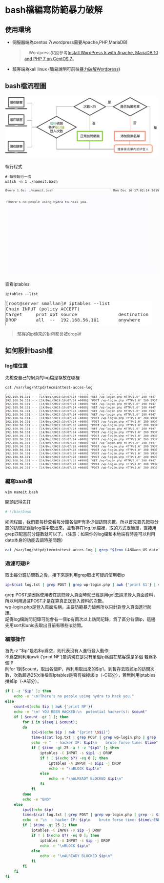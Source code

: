 # bash檔編寫防範暴力破解

## 使用環境
* 伺服器端為centos 7(wordpress需要Apache,PHP,MariaDB)
    >　Wordpress架設參考[Install WordPress 5 with Apache, MariaDB 10 and PHP 7 on CentOS 7](https://www.tecmint.com/install-wordpress-with-apache-on-centos-rhel-fedora/)。
* 駭客端為kali linux
(簡易說明可前往[暴力破解Wordpress](https://github.com/NQUwebsecurityproject/website-security/tree/master/Hydra%E6%9A%B4%E5%8A%9B%E7%A0%B4%E8%A7%A3/%E6%9A%B4%E5%8A%9B%E7%A0%B4%E8%A7%A3Wordpress))
## bash檔流程圖
![](image/a.png)

執行程式
```
# 每秒執行一次
watch -n 1 ./nameit.bash
```
![](image/test.gif)

查看iptables
```
iptables --list
```
![](image/c.PNG)
> 駭客的ip傳來的封包都會被drop掉

## 如何設計bash檔
### log檔位置
先檢查自己的網頁的log檔是存放在哪裡
```
cat /var/log/httpd/tecminttest-acces-log
```
![](image/b.PNG)

### 編寫bash檔
```
vim nameit.bash
```
開頭記得先打
```bash
# !/bin/bash
```

如流程圖，我們要每秒查看每分鐘各個IP有多少個訪問次數，所以首先要先把每分鐘的訪問記錄從log檔中取出來，並暫存在log.txt檔裡，取的方式很簡單，直接用grep匹配當前分鐘數就可以了。（注意：如果你的log檔和本地端有時差可以利用date本身的功能去調時差問題）

```bash
cat /var/log/httpd/tecminttest-acces-log | grep "$(env LANG=en_US date '+%d/%b/%Y:%H:%M')" > log.txt
```

### 過濾可疑IP
取出每分鐘訪問數之後，接下來是利用grep取出可疑的使用者ip
```bash
ip=$(cat log.txt | grep POST | grep wp-login.php | awk {'print $1'} | sort | uniq)
```
grep POST是因爲使用者在訪問登入頁面時就已經是用get去請求登入頁面資料，所以利用過濾POST才是在算真正送登入資料的次數。   
wp-login.php是登入頁面名稱，主要防範暴力破解所以只針對登入頁面進行防護。    
記得log檔訪問記錄可能會有一個ip有兩次以上訪問記錄，爲了區分各個ip，這邊先用sort和uniq去取出目前有哪些ip訪問。

### 細部操作
首先-z "\$ip"是若$ip爲空，則代表沒有人進行登入動作;   
不爲空則利用awk {'print NF'}釐清現在是只有單個ip爲潛在駭客還是多個
若爲多個IP    
則for 1到\$count，取出各個IP，再利用取出來的\$ip1，到暫存去取該ip的訪問次數，次數超過25次後檢查iptables是否有擋掉該ip（-C部分），若無則用iptables擋掉ip（-A部分）。
```bash
if [ -z "$ip" ]; then
    echo -e "\n!There's no people using hydra to hack you."
else
    count=$(echo $ip | awk {'print NF'})
    echo -e "\n! YOU BEEN HACKED:\n  potential hacker(s): $count"
    if [ $count -gt 1 ]; then
        for i in $(seq 1 $count);
        do
            ip1=$(echo $ip | awk "{print \$$i}")
            time=$(cat log.txt | grep POST | grep wp-login.php | grep -c $ip1\ )
            echo -e "  - hacker IP: $ip1\n    brute forse time: $time"
            if [ $time -gt 25 -a ! -z "$ip1" ]; then
                iptables -C INPUT -s $ip1 -j DROP
                if ! [ $(echo $?) -eq 0 ]; then
                    iptables -A INPUT -s $ip1 -j DROP
                    echo -e "\nBLOCK $ip1\n"
                else
                    echo -e "\nALREADY BLOCKED $ip1\n"
                fi
            fi
        done
        echo -e "END"
    else
        ip=$(echo $ip)
        time=$(cat log.txt | grep POST | grep wp-login.php | grep -c $ip)
        echo -e "\n  - hacker IP: $ip\n    brute forse time: $time\nEND"
        if [ $time -gt 25 ]; then
            iptables -C INPUT -s $ip -j DROP
            if ! [ $(echo $?) -eq 0 ]; then
                iptables -A INPUT -s $ip -j DROP
                echo -e "\nBLOCK $ip\n"
            else
                echo -e "\nALREADY BLOCKED $ip\n"
            fi
        fi
    fi
fi

```
